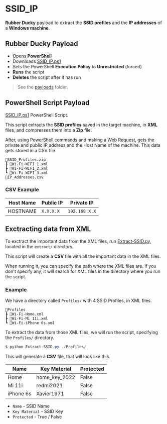 # SSID_IP

**Rubber Ducky** payload to extract the **SSID profiles** and the **IP addresses** of a **Windows machine**.

## Rubber Ducky Payload

- Opens **PowerShell**
- Downloads [SSID_IP.ps1](https://github.com/Fonta22/SSID_IP/blob/main/SSID_IP.ps1)
- Sets the PowerShell **Execution Policy** to **Unrestricted** (forced)
- **Runs** the script
- **Deletes** the script after it has run

> See the [payloads](https://github.com/Fonta22/SSID_IP/tree/main/payloads) folder.

## PowerShell Script Payload

[SSID_IP.ps1](https://github.com/Fonta22/SSID_IP/blob/main/SSID_IP.ps1) PowerShell Script.

This script extracts the **SSID profiles** saved in the target machine, in **XML** files, and compresses them into a **Zip** file.

After, using PowerShell commands and making a Web Request, gets the private and public IP address and the Host Name of the machine. This data gets stored in a CSV file.

```
📂SSID_Profiles.zip
┣ 📜Wi-Fi-WIFI_1.xml
┣ 📜Wi-Fi-WIFI_2.xml
┗ 📜Wi-Fi-WIFI_3.xml
📜IP_Addresses.csv
```

### CSV Example

| Host Name  | Public IP   | Private IP    |
|------------|-------------|---------------|
| HOSTNAME   | `X.X.X.X`   | `192.168.X.X` |

## Exctracting data from XML

To exctract the important data from the XML files, run [Extract-SSID.py](https://github.com/Fonta22/SSID_IP/blob/main/extract/Extract-SSID.py), located in the `extract/` directory.

This script will create a **CSV** file with all the important data in the XML files.

When running it, you can specify the path where the XML files are. If you don't specify any, it will search for XML files in the directory where you run the script.

### Example

We have a directory called `Profiles/` with 4 SSID Profiles, in XML files.

```
📂Profiles
┣ 📜Wi-Fi-Home.xml
┣ 📜Wi-Fi-Mi 11i.xml
┗ 📜Wi-Fi-iPhone 6s.xml
```

To extract the data from those XML files, we will run the script, specifying the `Profiles/` directory.

```powershell
$ python Extract-SSID.py ./Profiles/
```

This will generate a **CSV** file, that will look like this.

| Name      | Key Material    | Protected |
|-----------|-----------------|-----------|
| Home      | home_key_2022   | False     |
| Mi 11i    | redmi2021       | False     |
| iPhone 6s | Xavier1971      | False     |

- `Name` - SSID Name
- `Key Material` - SSID Key
- `Protected` - True / False